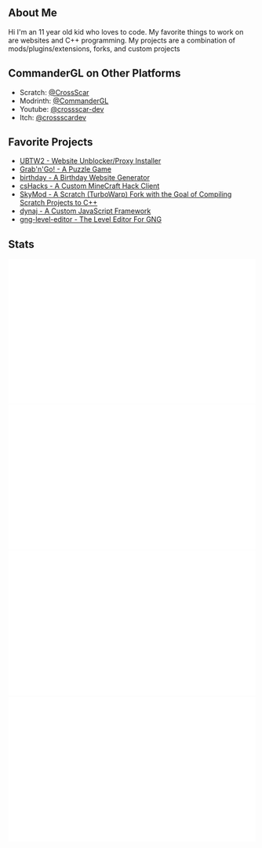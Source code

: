 ## About Me
Hi I'm an 11 year old kid who loves to code. My favorite things to work on are websites and C++ programming. My projects are a combination of mods/plugins/extensions, forks, and custom projects
## CommanderGL on Other Platforms
- Scratch: [@CrossScar](https://scratch.mit.edu/users/CrossScar)
- Modrinth: [@CommanderGL](https://modrinth.com/user/CommanderGL)
- Youtube: [@crossscar-dev](https://www.youtube.com/@crossscar-dev)
- Itch: [@crossscardev](https://crossscardev.itch.io/)
## Favorite Projects
- [UBTW2 - Website Unblocker/Proxy Installer](https://github.com/CommanderGL/UBTW2)
- [Grab'n'Go! - A Puzzle Game](https://crossscardev.itch.io/gng)
- [birthday - A Birthday Website Generator](https://commandergl.github.io/birthday/)
- [csHacks - A Custom MineCraft Hack Client](https://github.com/CommanderGL/csHacks)
- [SkyMod - A Scratch (TurboWarp) Fork with the Goal of Compiling Scratch Projects to C++](https://github.com/SkyMod-Project)
- [dynaj - A Custom JavaScript Framework](https://github.com/CommanderGL/dynaj)
- [gng-level-editor - The Level Editor For GNG](https://commandergl.github.io/gng-level-editor/)
## Stats
![](https://raw.githubusercontent.com/CommanderGL/github-stats/master/generated/overview.svg#gh-dark-mode-only)
![](https://raw.githubusercontent.com/CommanderGL/github-stats/master/generated/overview.svg#gh-light-mode-only)
![](https://raw.githubusercontent.com/CommanderGL/github-stats/master/generated/languages.svg#gh-dark-mode-only)
![](https://raw.githubusercontent.com/CommanderGL/github-stats/master/generated/languages.svg#gh-light-mode-only)
